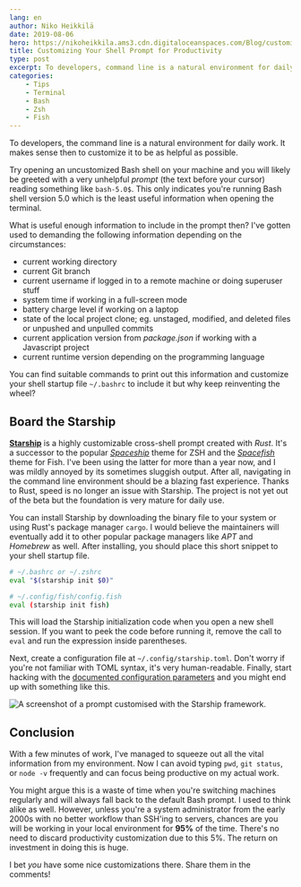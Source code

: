```yaml
---
lang: en
author: Niko Heikkilä
date: 2019-08-06
hero: https://nikoheikkila.ams3.cdn.digitaloceanspaces.com/Blog/customize-your-shell-prompt-for-productivity.png
title: Customizing Your Shell Prompt for Productivity
type: post
excerpt: To developers, command line is a natural environment for daily work. It makes sense then to customize it to be as helpful as possible.
categories:
    - Tips
    - Terminal
    - Bash
    - Zsh
    - Fish
---
```


To developers, the command line is a natural environment for daily work. It makes sense then to customize it to be as helpful as possible.

Try opening an uncustomized Bash shell on your machine and you will likely be greeted with a very unhelpful _prompt_ (the text before your cursor) reading something like `bash-5.0$`. This only indicates you're running Bash shell version 5.0 which is the least useful information when opening the terminal.

What is useful enough information to include in the prompt then? I've gotten used to demanding the following information depending on the circumstances:

-   current working directory
-   current Git branch
-   current username if logged in to a remote machine or doing superuser stuff
-   system time if working in a full-screen mode
-   battery charge level if working on a laptop
-   state of the local project clone; eg. unstaged, modified, and deleted files or unpushed and unpulled commits
-   current application version from _package.json_ if working with a Javascript project
-   current runtime version depending on the programming language

You can find suitable commands to print out this information and customize your shell startup file `~/.bashrc` to include it but why keep reinventing the wheel?

## Board the Starship

[**Starship**][starship] is a highly customizable cross-shell prompt created with _Rust_. It's a successor to the popular [_Spaceship_][spaceship] theme for ZSH and the [_Spacefish_][spacefish] theme for Fish. I've been using the latter for more than a year now, and I was mildly annoyed by its sometimes sluggish output. After all, navigating in the command line environment should be a blazing fast experience. Thanks to Rust, speed is no longer an issue with Starship. The project is not yet out of the beta but the foundation is very mature for daily use.

You can install Starship by downloading the binary file to your system or using Rust's package manager `cargo`. I would believe the maintainers will eventually add it to other popular package managers like _APT_ and _Homebrew_ as well. After installing, you should place this short snippet to your shell startup file.

```bash
# ~/.bashrc or ~/.zshrc
eval "$(starship init $0)"

# ~/.config/fish/config.fish
eval (starship init fish)
```

This will load the Starship initialization code when you open a new shell session. If you want to peek the code before running it, remove the call to `eval` and run the expression inside parentheses.

Next, create a configuration file at `~/.config/starship.toml`. Don't worry if you're not familiar with TOML syntax, it's very human-readable. Finally, start hacking with the [documented configuration parameters][conf] and you might end up with something like this.

![A screenshot of a prompt customised with the _Starship_ framework.](https://nikoheikkila.ams3.cdn.digitaloceanspaces.com/Blog/starship.png)

## Conclusion

With a few minutes of work, I've managed to squeeze out all the vital information from my environment. Now I can avoid typing `pwd`, `git status`, or `node -v` frequently and can focus being productive on my actual work.

You might argue this is a waste of time when you're switching machines regularly and will always fall back to the default Bash prompt. I used to think alike as well. However, unless you're a system administrator from the early 2000s with no better workflow than SSH'ing to servers, chances are you will be working in your local environment for **95%** of the time. There's no need to discard productivity customization due to this 5%. The return on investment in doing this is huge.

I bet _you_ have some nice customizations there. Share them in the comments!

[spaceship]: https://denysdovhan.com/spaceship-prompt/
[spacefish]: https://spacefish.matchai.me/
[starship]: https://starship.rs/
[conf]: https://starship.rs/config/
